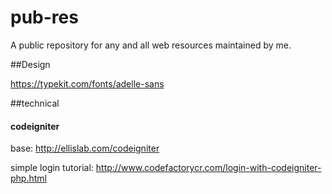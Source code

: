 pub-res
=======

A public repository for any and all web resources maintained by me.


##Design

https://typekit.com/fonts/adelle-sans

##technical


#### codeigniter

base: http://ellislab.com/codeigniter

simple login tutorial: http://www.codefactorycr.com/login-with-codeigniter-php.html
